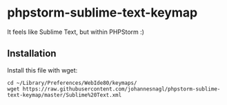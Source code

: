# phpstorm-sublime-text-keymap
It feels like Sublime Text, but within PHPStorm :)

## Installation
Install this file with wget:

```
cd ~/Library/Preferences/WebIde80/keymaps/
wget https://raw.githubusercontent.com/johannesnagl/phpstorm-sublime-text-keymap/master/Sublime%20Text.xml
```
